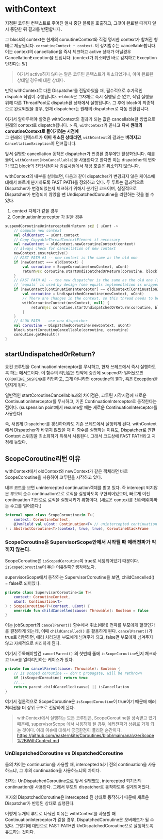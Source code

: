 # withContext

지정된 코루틴 컨텍스트로 주어진 일시 중단 블록을 호출하고, 그것이 완료될 때까지 일시 중단한 뒤 결과를 반환합니다.

그 block의 context는 현재의 coroutineContext와 직접 명시한 context가 합쳐진 형태로 제공됩니다.
`coroutineContext + context`. 이 정지함수는 cancellable합니다. 이는 context의 cancellation을 즉시 체크하고 active 상태가 아닐경우 CancellationException을 던집니다. (context가 취소되면 바로 감지하고 Exception 던진다는 말)

> 여기서 active하지 않다는 말은 코루틴 콘텍스트가 취소되었거나, 이미 완료된 상태일 경우에 대한 상태다.


만약 withContext로 다른 Dispatcher를 전달하였을 때, 필수적으로 추가적인 dispatch 작업이 수행됩니다. ㅠblock은 그자체로 즉시 실행될 순 없고, 작업 실행을 위해 다른 ThreadPool로 dispatch된 상태에서 실행됩니다. 그 후에 block이 최종적으로 완료되었을 경우, 현재 dispatcher는 원래의 dispatcher로 자동 전환됩니다.

여기서 알아두어야 할것은 withContext의 결과가 되는 값은 cancellable한 방법으로 원래의 context로 dispatch됩니다. > 즉, `withContext`가 끝나고 **다시 원래의 coroutineContext로 돌아가려는 시점에**  
그 원래의 컨텍스트가 **이미 취소된 상태라면**,  `withContext`의 결과는 **버려지고** `CancellationException`이 던져집니다.

앞서 설명한 cancellation 동작은 dispatcher가 변경된 경우에만 활성화됩니다. 예를들어, `withContext(NonCancellable)`을 사용한다고 한다면 이는 dispatcher의 변화가 없고 block의 진입시점이나 종료시점에서 해당 호출은 취소되지 않습니다.

withContext의 내부를 살펴보면, 다음과 같이 dispatcher가 변경되지 않은 케이스에 대해서  빠르게 분기하도록 FAST PATH를 정의하고 있다. 두 루트는 결과적으로 Dispatcher가 변경되었는지 체크하기 위해서 분기된 코드이며, 실질적으로 Dispatcher가 변경되지 않았을 땐 UndispatchedCoroutine을 리턴하는 것을 볼 수 있다.
1. context 자체가 같을 경우
2. ContinuationInterceptor 가 같을 경우
```kotlin
suspendCoroutineUninterceptedOrReturn sc@ { uCont ->  
    // compute new context  
    val oldContext = uCont.context  
    // Copy CopyableThreadContextElement if necessary  
    val newContext = oldContext.newCoroutineContext(context)  
    // always check for cancellation of new context  
    newContext.ensureActive()  
    // FAST PATH #1 -- new context is the same as the old one  
    if (newContext === oldContext) {  
        val coroutine = ScopeCoroutine(newContext, uCont)  
        return@sc coroutine.startUndispatchedOrReturn(coroutine, block)  
    }  
    // FAST PATH #2 -- the new dispatcher is the same as the old one (something else changed)  
    // `equals` is used by design (see equals implementation is wrapper context like ExecutorCoroutineDispatcher)    
    if (newContext[ContinuationInterceptor] == oldContext[ContinuationInterceptor]) {  
        val coroutine = UndispatchedCoroutine(newContext, uCont)  
        // There are changes in the context, so this thread needs to be updated  
        withCoroutineContext(newContext, null) {  
            return@sc coroutine.startUndispatchedOrReturn(coroutine, block)  
        }  
    }  
    // SLOW PATH -- use new dispatcher  
    val coroutine = DispatchedCoroutine(newContext, uCont)  
    block.startCoroutineCancellable(coroutine, coroutine)  
    coroutine.getResult()  
}
```

## startUndispatchedOrReturn?
요건 코루틴을 ContinuationInterceptor를 무시하고, 현재 쓰레드에서 즉시 실행하도록 하는 메서드이다.
이 함수의 리턴값은 만약에 중간에 suspend가 일어났으면 `COROUTINE_SUSPEND`를 리턴하고, 그게 아니라면 coroutine의 결과, 혹은 Exception을 던지게 된다. 

일반적인 startCoroutineCancellable과의 차이점은, 코루틴 시작시점에 새로운 ContinuationInterceptor를 무시하고, 기존 ContinuationInterceptor로 동작한다는 점이다. (suspension point에서 resume할 때는 새로운 ContinuationInterceptor를 사용한다)

즉, 새롭게 Dispatcher를 갱신하더라도 기존 쓰레드에서 실행되게 된다.
withContext에서 Dispatcher가 바뀌지 않았을 때 이 함수를 실행하는 이유도, Dispatcher로 인한 Context 스위칭을 최소화하기 위해서 사용된다. 그래서 코드상에 FAST PATH라고 지정해 놓았다.


## ScopeCoroutine리턴 이유
withContext에서 oldContext와 newContext가 같은 객체라면 바로 ScopeCoroutine을 사용하여 코루틴을 시작하고 있다.

내부 코드를 보면 unintercepted continuation객체를 받고 있다.
즉 intercept 되지않은 부모의 순수 continuation으로 로직을 실행하도록 구현되어있으며, 빠르게 이전 continuation 기반으로 로직을 실행시키기 위함이다. (새로운 context를 전환해줘야하는 수고를 덜어준다.)
```kotlin
internal open class ScopeCoroutine<in T>(  
    context: CoroutineContext,  
    @JvmField val uCont: Continuation<T> // unintercepted continuation  
) : AbstractCoroutine<T>(context, true, true), CoroutineStackFrame
```

### ScopeCoroutine은 SupervisorScope안에서 시작될 때 에러전파가 막히지 않는다.
ScopeCoroutine은 `isScopedCoroutine`이 true로 세팅되어있기 때문이다.
`isScopedCoroutine`이 무슨 이유일까? 생각해보자.

supervisorScope에서 동작하는 SupervisorCoroutine을 보면, childCancelled() = false로 되어있다.
```kotlin
private class SupervisorCoroutine<in T>(  
    context: CoroutineContext,  
    uCont: Continuation<T>  
) : ScopeCoroutine<T>(context, uCont) {  
    override fun childCancelled(cause: Throwable): Boolean = false  
}
```
이는 jobSupport의 `cancelParent()` 함수에서 취소(에러) 전파를 부모에게 할것인가를 결정하게 되는데, 
이때 `childCancelled()` 를 활용하게 된다. `cancelParent()`가 true로 리턴하면, 에러 처리권을 부모에게 넘겨주게 되고, false면 부모에게 넘겨주지 않고 자체적으로 처리하게 된다. 

여기서 주목해야할건 `cancelParent()` 의 첫번째 줄에 `isScopeCoroutine`인지 체크하고 true를 얼리리턴하는 케이스가 있다.
```kotlin
private fun cancelParent(cause: Throwable): Boolean {  
    // Is scoped coroutine -- don't propagate, will be rethrown  
    if (isScopedCoroutine) return true
    //...
    return parent.childCancelled(cause) || isCancellation
}
```
여기서 결론적으로 ScopeCoroutine은 `isScopedCoroutine`이 true이기 때문에 에러 처리권을 더 상위 구조로 전달하게 된다.


> withContext에서 실행하는 모든 코루틴은, ScopeCoroutine을 상속받고 있기 때문에,
> supervisorScope 에서 사용하게 될 경우, 에러전파가 상위로 가게 되는 것이다.
> 아래 이슈에 대해서 궁금한점이 풀리던 순간이다.
> https://github.com/easternkite/Coroutines/blob/main/analyze/Scope%2BWithContext.md

### UnDispatchedCoroutine vs DispatchedCoroutine
둘의 차이는 continuation을 사용할 때, intercepted 되기 전의 continuation을 사용하느냐, 그 후의 continuation을 사용하느냐의 차이다.

전자는 UnDispatchedCoroutine으로 앞서 설명했듯, intercepted 되기전의 continuation을 사용한다. 그래서 부모의 dispatcher로 동작하도록 설계되어있다.

후자의 DispatchedCoroutine은 intercepted 된 상태로 동작하기 때문에 새로운 Dispatcher가 반영된 상태로 싫행된다.

이렇게 두개의 루트로 나눠진 이유는 withContext를 사용할 때 ContinuationInterceptor가 같을 경우, DispatchedCoroutine은 오버헤드가 될 수 있다. 그렇기에 대안으로 FAST PATH인 UnDispatchedCoroutine으로 실행하도록 유도하는 것이다.
